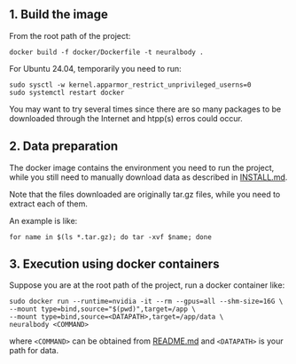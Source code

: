 ## 1. Build the image

From the root path of the project:
```shell
docker build -f docker/Dockerfile -t neuralbody .
```

For Ubuntu 24.04, temporarily you need to run:
```shell
sudo sysctl -w kernel.apparmor_restrict_unprivileged_userns=0
sudo systemctl restart docker
```

You may want to try several times since there are so many packages to be downloaded through the Internet and htpp(s) erros could occur.

## 2. Data preparation

The docker image contains the environment you need to run the project, while you still need to manually download data as described in [INSTALL.md](https://github.com/zju3dv/neuralbody/blob/master/INSTALL.md).

Note that the files downloaded are originally tar.gz files, while you need to extract each of them.

An example is like:

```shell
for name in $(ls *.tar.gz); do tar -xvf $name; done
```

## 3. Execution using docker containers


Suppose you are at the root path of the project, run a docker container like:
```shell
sudo docker run --runtime=nvidia -it --rm --gpus=all --shm-size=16G \
--mount type=bind,source="$(pwd)",target=/app \
--mount type=bind,source=<DATAPATH>,target=/app/data \
neuralbody <COMMAND>
```
where `<COMMAND>` can be obtained from [README.md](https://github.com/zju3dv/neuralbody/blob/master/README.md) and `<DATAPATH>` is your path for data.
